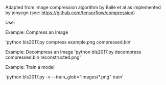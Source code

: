 Adapted from image compression algorithm by Balle et al as implemented
by jonycgn (see: https://github.com/tensorflow/compression)

Use:

Example: Compress an Image 

'python bls2017.py compress example.png compressed.bin'



Example: Decompress an Image 
'python bls2017.py decompress compressed.bin reconstructed.png'



Example: Train a model

'python bls2017.py -v --train_glob="images/*.png" train'
